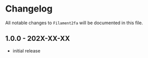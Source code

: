 # Changelog

All notable changes to `Filament2fa` will be documented in this file.

## 1.0.0 - 202X-XX-XX

- initial release
